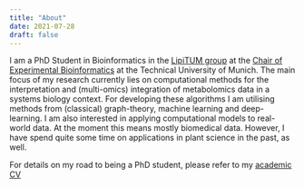 ```yaml
---
title: "About"
date: 2021-07-28
draft: false
---
```


I am a PhD Student in Bioinformatics in the [LipiTUM group](https://www.lipitum.de) at the [Chair of Experimental Bioinformatics](https://www1.ls.tum.de/en/exbio/home/) at the Technical University of Munich.
The main focus of my research currently lies on computational methods for the interpretation and (multi-omics) integration of metabolomics data in a systems biology context.
For developing these algorithms I am utilising methods from (classical) graph-theory, machine learning and deep-learning.
I am also interested in applying computational models to real-world data. At the moment this means mostly biomedical data. However, I have spend quite some time on applications in plant science in the past, as well.

<!-- TODO: add a note on what I also enjoy (TDA, etc.) -->

For details on my road to being a PhD student, please refer to my [academic CV](/cv/NikolaiKoehler_academicCV2301.pdf)
